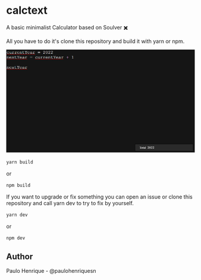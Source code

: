 # calctext
A basic minimalist Calculator based on Soulver ✖️

All you have to do it's clone this repository and build it with yarn or npm.

<p align="center">
  <img src="demo.png">
</p>

```javascript
yarn build
```
or
```javascript
npm build
```

If you want to upgrade or fix something you can open an issue or clone this repository and call yarn dev to try to fix by yourself.


```javascript
yarn dev
```
or
```javascript
npm dev
```

## Author

Paulo Henrique - @paulohenriquesn
